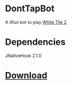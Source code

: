 # DontTapBot

A 4fun bot to play [White Tile 2](http://www.donttap.com)

# Dependencies

JNativeHook 2.1.0

# [Download](https://drive.google.com/file/d/13WZEZ0tJQ8cVGvTbeUu9fji0-u3c9VLV/view)
